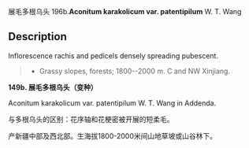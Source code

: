 展毛多根乌头
196b.**Aconitum karakolicum var. patentipilum** W. T. Wang

## Description
Inflorescence rachis and pedicels densely spreading pubescent.


> * Grassy slopes, forests; 1800--2000 m. C and NW Xinjiang.

**149b. 展毛多根乌头（变种）**

Aconitum karakolicum var. patentipilum W. T. Wang in Addenda.

与多根乌头的区别：花序轴和花梗密被开展的短柔毛。

产新疆中部及西北部。生海拔1800-2000米间山地草坡或山谷林下。
